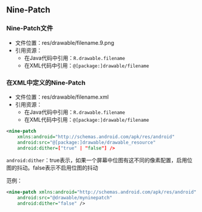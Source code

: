 ## Nine-Patch

### Nine-Patch文件
* 文件位置：res/drawable/filename.9.png
* 引用资源：
  * 在Java代码中引用：`R.drawable.filename`
  * 在XML代码中引用：`@[package:]drawable/filename`
  
### 在XML中定义的Nine-Patch
* 文件位置：res/drawable/filename.xml
* 引用资源：
  * 在Java代码中引用：`R.drawable.filename`
  * 在XML代码中引用：`@[package:]drawable/filename`
  
``` xml
<nine-patch
    xmlns:android="http://schemas.android.com/apk/res/android"
    android:src="@[package:]drawable/drawable_resource"
    android:dither=["true" | "false"] />
```

`android:dither`：true表示，如果一个屏幕中位图有这不同的像素配置，启用位图的抖动。false表示不启用位图的抖动

范例：
``` xml
<nine-patch xmlns:android="http://schemas.android.com/apk/res/android"
    android:src="@drawable/myninepatch"
    android:dither="false" />
```

